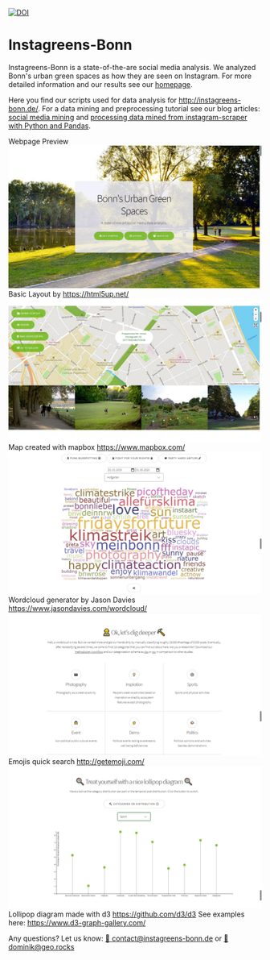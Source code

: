 [![DOI](https://zenodo.org/badge/DOI/10.5281/zenodo.4059890.svg)](https://doi.org/10.5281/zenodo.4059890)
# Instagreens-Bonn
Instagreens-Bonn is a state-of-the-are social media analysis. We analyzed Bonn's urban green spaces as how they are seen on Instagram. 
For more detailed information and our results see our [homepage](http://instagreens-bonn.de/).

Here you find our scripts used for data analysis for http://instagreens-bonn.de/.
For a data mining and preprocessing tutorial see our blog articles: [social media mining](https://geo.rocks/post/social-media-mining/) and [processing data mined from instagram-scraper with Python and Pandas](https://geo.rocks/post/processing-data-from-instagram-scraper/).

Webpage Preview
![](screenshots/1.jpg?raw=true)
Basic Layout by https://html5up.net/
![](screenshots/2.jpg?raw=true)
Map created with mapbox https://www.mapbox.com/
![](screenshots/3.jpg?raw=true)
Wordcloud generator by Jason Davies https://www.jasondavies.com/wordcloud/
![](screenshots/4.jpg?raw=true)
Emojis quick search http://getemoji.com/
![](screenshots/5.jpg?raw=true)
Lollipop diagram made with d3 https://github.com/d3/d3 See examples here: https://www.d3-graph-gallery.com/

Any questions? Let us know: [📧 contact@instagreens-bonn.de](contact@instagreens-bonn.de) or [📧 dominik@geo.rocks](dominik@geo.rocks)
